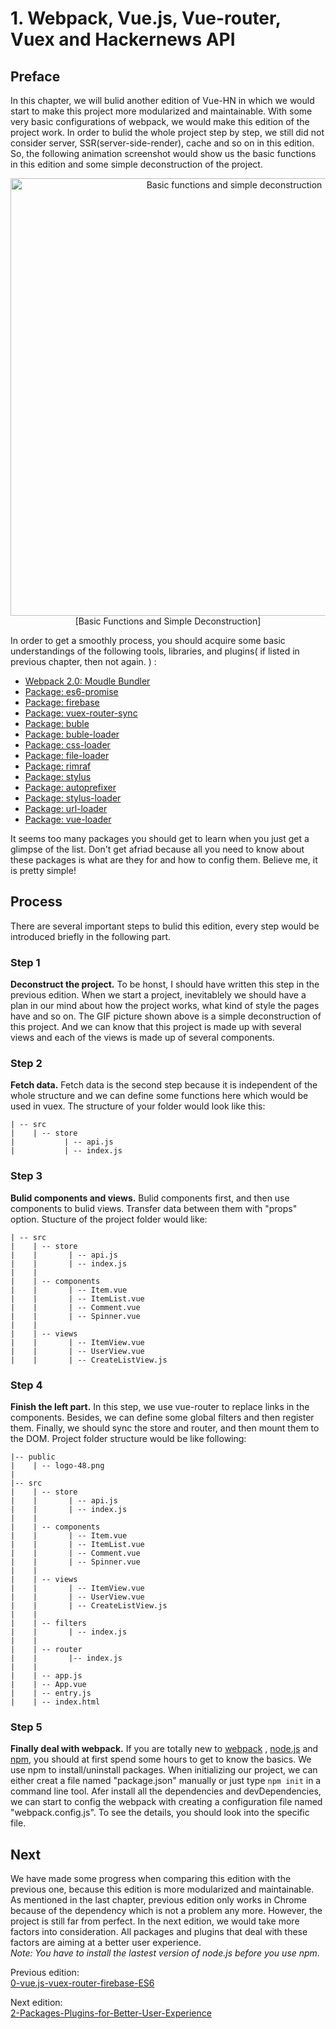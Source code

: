 # 1. Webpack, Vue.js, Vue-router, Vuex and Hackernews API

## Preface

In this chapter, we will bulid another edition of Vue-HN in which we would start to make this project more modularized and maintainable. With some very basic configurations of webpack, we would make this edition of the project work. In order to bulid the whole project step by step, we still did not consider server, SSR(server-side-render), cache and so on in this edition.
So, the following animation screenshot would show us the basic functions in this edition and some simple deconstruction of the project.

<p align="center">
    <img src="./public/first_edition.gif" width="700px" alt="Basic functions and simple deconstruction" >
    <br/>
    [Basic Functions and Simple Deconstruction]
</p>


In order to get a smoothly process, you should acquire some basic understandings of the following tools, libraries, and plugins( if listed in previous chapter, then not again. ) :
- [Webpack 2.0: Moudle Bundler](https://webpack.js.org/)
- [Package: es6-promise](https://www.npmjs.com/package/es6-promise)
- [Package: firebase](https://www.npmjs.com/package/firebase)
- [Package: vuex-router-sync ](https://www.npmjs.com/package/vuex-router-sync)
- [Package: buble](https://www.npmjs.com/package/buble)
- [Package: buble-loader](https://www.npmjs.com/package/buble-loader)
- [Package: css-loader](https://www.npmjs.com/package/css-loader)
- [Package: file-loader](https://www.npmjs.com/package/file-loader)
- [Package: rimraf](https://www.npmjs.com/package/rimraf)
- [Package: stylus](https://www.npmjs.com/package/stylus)
- [Package: autoprefixer](https://www.npmjs.com/package/autoprefixer)
- [Package: stylus-loader](https://www.npmjs.com/package/stylus-loader)
- [Package: url-loader](https://www.npmjs.com/package/url-loader)
- [Package: vue-loader](https://www.npmjs.com/package/vue-loader)

It seems too many packages you should get to learn when you just get a glimpse of the list. Don't get afriad because all you need to know about these packages is what are they for and how to config them. Believe me, it is pretty simple!

## Process
There are several important steps to bulid this edition, every step would be introduced briefly in the following part.

### Step 1
**Deconstruct the project.** To be honst, I should have written this step in the previous edition. When we start a project, inevitablely we should have a plan in our mind about how the project works, what kind of style the pages have and so on.
The GIF picture shown above is a simple deconstruction of this project.
And we can know that this project is made up with several views and each of the views is made up of several components.

### Step 2
**Fetch data.** Fetch data is the second step because it is independent of the whole structure and we can define some functions here which would be used in vuex. The structure of your folder would look like this:
```
| -- src
|    | -- store
|           | -- api.js    
|           | -- index.js
```


### Step 3
**Bulid components and views.** Bulid components first, and then use components to bulid views. Transfer data between them with "props" option. Stucture of the project folder would like:
```
| -- src
|    | -- store
|    |       | -- api.js    
|    |       | -- index.js
|    |        
|    | -- components
|    |       | -- Item.vue
|    |       | -- ItemList.vue
|    |       | -- Comment.vue
|    |       | -- Spinner.vue
|    |
|    | -- views
|    |       | -- ItemView.vue
|    |       | -- UserView.vue
|    |       | -- CreateListView.js
```

### Step 4
**Finish the left part.** In this step, we use vue-router to replace links in the components. Besides, we can define some global filters and then register them. Finally, we should sync the store and router, and then mount them to the DOM. Project folder structure would be like following:
```
|-- public
|    | -- logo-48.png
|
|-- src
|    | -- store
|    |       | -- api.js    
|    |       | -- index.js
|    |        
|    | -- components
|    |       | -- Item.vue
|    |       | -- ItemList.vue
|    |       | -- Comment.vue
|    |       | -- Spinner.vue
|    |
|    | -- views
|    |       | -- ItemView.vue
|    |       | -- UserView.vue
|    |       | -- CreateListView.js
|    |
|    | -- filters
|    |       | -- index.js
|    |
|    | -- router
|    |       |-- index.js
|    |
|    | -- app.js
|    | -- App.vue
|    | -- entry.js
|    | -- index.html
```

### Step 5
**Finally deal with webpack.** If you are totally new to [webpack](https://webpack.js.org/) , [node.js](https://nodejs.org/en/) and [npm](https://docs.npmjs.com/getting-started/what-is-npm), you should at first spend some hours to get to know the basics. We use npm to install/uninstall packages. When initializing our project, we can either creat a file named "package.json" manually or just type `npm init` in a command line tool. Afer install all the dependencies and devDependencies, we can start to config the webpack with creating a configuration file named "webpack.config.js". To see the details, you should look into the specific file.

## Next
We have made some progress when comparing this edition with the previous one, because this edition is more modularized and maintainable. As mentioned in the last chapter, previous edition only works in Chrome because of the dependency which is not a problem any more.
However, the project is still far from perfect. In the next edition, we would take more factors into consideration. All packages and plugins that deal with these factors are aiming at a better user experience.  
*Note: You have to install the lastest version of node.js before you use npm.*

Previous edition:  
 [0-vue.js-vuex-router-firebase-ES6](/tutorials/0-vue.js-vuex-router)  

 Next edition:  
 [2-Packages-Plugins-for-Better-User-Experience](/tutorials/2-Packages-Plugins-for-Better-User-Experience)
